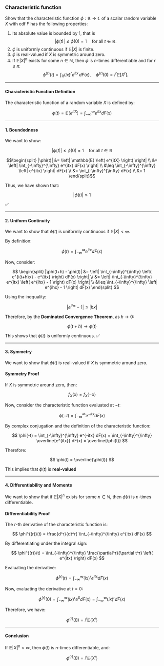 ### Characteristic function

Show that the characteristic function $\phi : \mathbb{R} \to \mathbb{C}$ of a scalar random variable $X$ with cdf $F$ has the following properties:

1. Its absolute value is bounded by 1, that is 
$$
|\phi(t)| \leq \phi(0) = 1 \quad \text{for all } t \in \mathbb{R}.
$$
2. $\phi$ is uniformly continuous if $\mathbb{E}|X|$ is finite.
3. $\phi$ is real-valued if $X$ is symmetric around zero.
4. If $\mathbb{E}|X|^n$ exists for some $n \in \mathbb{N}$, then $\phi$ is $n$-times differentiable and for $r \leq n$:
$$
\phi^{(r)}(t) = \int_{\mathbb{R}} (ix)^r e^{itx} \, dF(x), \quad \phi^{(r)}(0) = i^r \mathbb{E}[X^r].
$$

---
#### Characteristic Function Definition

The characteristic function of a random variable $X$ is defined by:

$$
\phi(t) = \mathbb{E} \left( e^{itX} \right) = \int_{-\infty}^{\infty} e^{itx} dF(x)
$$

---

#### 1. Boundedness

We want to show:

$$
|\phi(t)| \leq \phi(0) = 1 \quad \text{for all } t \in \mathbb{R}
$$

$$\begin{split}
|\phi(t)| &= \left| \mathbb{E} \left( e^{itX} \right) \right| \\
&= \left| \int_{-\infty}^{\infty} e^{itx} dF(x) \right| \\
&\leq \int_{-\infty}^{\infty} \left| e^{itx} \right| dF(x) \\
&= \int_{-\infty}^{\infty} dF(x) \\
&= 1
\end{split}$$

Thus, we have shown that:

$$
|\phi(t)| \leq 1
$$

✅

---

#### 2. Uniform Continuity

We want to show that $\phi(t)$ is uniformly continuous if $\mathbb{E}|X| < \infty$.

By definition:

$$
\phi(t) = \int_{-\infty}^{\infty} e^{itx} dF(x)
$$

Now, consider:

$$
\begin{split}
|\phi(t+h) - \phi(t)| &= \left| \int_{-\infty}^{\infty} \left( e^{i(t+h)x} - e^{itx} \right) dF(x) \right| \\
&= \left| \int_{-\infty}^{\infty} e^{itx} \left( e^{ihx} - 1 \right) dF(x) \right| \\
&\leq \int_{-\infty}^{\infty} \left| e^{ihx} - 1 \right| dF(x)
\end{split}
$$

Using the inequality:

$$
\left| e^{ihx} - 1 \right| \leq |h x|
$$

Therefore, by the **Dominated Convergence Theorem**, as $h \to 0$:

$$
\phi(t+h) \to \phi(t)
$$

This shows that $\phi(t)$ is uniformly continuous. ✅

---

#### 3. Symmetry

We want to show that $\phi(t)$ is real-valued if $X$ is symmetric around zero.

#### Symmetry Proof

If $X$ is symmetric around zero, then:

$$
f_X(x) = f_X(-x)
$$

Now, consider the characteristic function evaluated at $-t$:

$$
\phi(-t) = \int_{-\infty}^{\infty} e^{-itx} dF(x)
$$

By complex conjugation and the definition of the characteristic function:

$$
\phi(-t) = \int_{-\infty}^{\infty} e^{-itx} dF(x) = \int_{-\infty}^{\infty} \overline{e^{itx}} dF(x) = \overline{\phi(t)}
$$

Therefore:

$$
\phi(t) = \overline{\phi(t)}
$$

This implies that $\phi(t)$ is **real-valued**

---

#### 4. Differentiability and Moments

We want to show that if $\mathbb{E} |X|^n$ exists for some $n \in \mathbb{N}$, then $\phi(t)$ is $n$-times differentiable.

#### Differentiability Proof

The $r$-th derivative of the characteristic function is:

$$
\phi^{(r)}(t) = \frac{d^r}{dt^r} \int_{-\infty}^{\infty} e^{itx} dF(x)
$$

By differentiating under the integral sign:

$$
\phi^{(r)}(t) = \int_{-\infty}^{\infty} \frac{\partial^r}{\partial t^r} \left( e^{itx} \right) dF(x)
$$

Evaluating the derivative:

$$
\phi^{(r)}(t) = \int_{-\infty}^{\infty} (ix)^r e^{itx} dF(x)
$$

Now, evaluating the derivative at $t = 0$:

$$
\phi^{(r)}(0) = \int_{-\infty}^{\infty} (ix)^r e^{0} dF(x) = \int_{-\infty}^{\infty} (ix)^r dF(x)
$$

Therefore, we have:

$$
\phi^{(r)}(0) = i^r \mathbb{E} \left( X^r \right)
$$

---

#### Conclusion

If $\mathbb{E}|X|^n < \infty$, then $\phi(t)$ is $n$-times differentiable, and:

$$
\phi^{(r)}(0) = i^r \mathbb{E} \left( X^r \right)
$$
